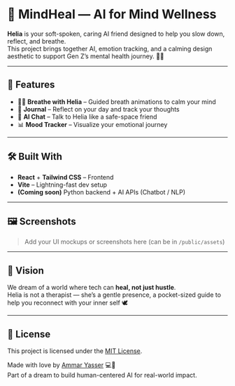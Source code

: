 # 🌸 MindHeal — AI for Mind Wellness

**Helia** is your soft-spoken, caring AI friend designed to help you slow down, reflect, and breathe.  
This project brings together AI, emotion tracking, and a calming design aesthetic to support Gen Z’s mental health journey. 💬💖

---

## 🧠 Features

- 🧘‍♀️ **Breathe with Helia** – Guided breath animations to calm your mind
- 📝 **Journal** – Reflect on your day and track your thoughts
- 💬 **AI Chat** – Talk to Helia like a safe-space friend
- 📊 **Mood Tracker** – Visualize your emotional journey

---

## 🛠️ Built With

- **React** + **Tailwind CSS** – Frontend
- **Vite** – Lightning-fast dev setup
- **(Coming soon)** Python backend + AI APIs (Chatbot / NLP)

---

## 🖼️ Screenshots

> Add your UI mockups or screenshots here (can be in `/public/assets`)

---

## 🔮 Vision

We dream of a world where tech can **heal, not just hustle**.  
Helia is not a therapist — she’s a gentle presence, a pocket-sized guide to help you reconnect with your inner self 🕊️

---

## 📜 License

This project is licensed under the [MIT License](LICENSE).



Made with love by [Ammar Yasser](https://www.linkedin.com/in/ammar-yasser-92a2622b9/) 💻🧠  
Part of a dream to build human-centered AI for real-world impact.

